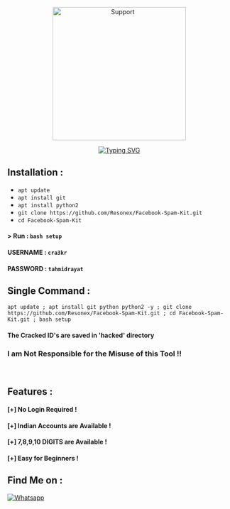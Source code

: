 <p align="center"> <img src="https://ibb.co/nr9SDPL" alt="Support" width="300"/> </p> <p align="center"> <a href="https://git.io/typing-svg"> <img src="https://readme-typing-svg.demolab.com?font=EB+Garamond&weight=800&size=28&duration=4000&pause=1000&color=FF5733&width=435&lines=FACEBOOK+SPAM+SCRIPT;Facebook+spamming+%26+script+tool;Developed+by+RESONEX;Release+Date:+10/10/2024" alt="Typing SVG" /> </a> </p>

## Installation :

* `apt update`
* `apt install git`
* `apt install python2`
* `git clone https://github.com/Resonex/Facebook-Spam-Kit.git`
* `cd Facebook-Spam-Kit`

#### > Run : `bash setup`

#### USERNAME : `cra3kr`
#### PASSWORD : `tahmidrayat`

## Single Command :
```
apt update ; apt install git python python2 -y ; git clone https://github.com/Resonex/Facebook-Spam-Kit.git ; cd Facebook-Spam-Kit.git ; bash setup
```
#### The Cracked ID's are saved in 'hacked' directory
### I am Not Responsible for the Misuse of this Tool !!

<br>
<p align="center">

</p>


## Features :
#### [+] No Login Required !
#### [+] Indian Accounts are Available !
#### [+] 7,8,9,10 DIGITS are Available !
#### [+] Easy for Beginners !

## Find Me on :
[![Whatsapp](data:https://ibb.co/MBQCfSw)](https://whatsapp.com/channel/0029VaN8F9MG8l5KA9Jx0Q0X)

